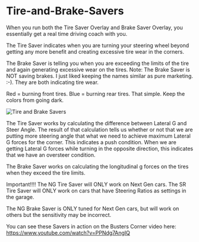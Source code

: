 # Tire-and-Brake-Savers
When you run both the Tire Saver Overlay and Brake Saver Overlay, you essentially get a real time driving coach with you.

The Tire Saver indicates when you are turning your steering wheel beyond getting any more benefit and creating excessive tire wear in the corners.

The Brake Saver is telling you when you are exceeding the limits of the tire and again generating excessive wear on the tires.  Note:  The Brake Saver is NOT saving brakes.  I just liked keeping the names similar as pure marketing. :-).  They are both indicating tire wear.


Red = burning front tires.  Blue = burning rear tires.  That simple.  Keep the colors from going dark.

![Tire and Brake Savers](https://user-images.githubusercontent.com/8271391/210554266-954f17a1-0d84-4a2e-8576-9bef94a86559.png)

The Tire Saver works by calculating the difference between Lateral G and Steer Angle.  The result of that calculation tells us whether or not that we are putting more steering angle that what we need to achieve maximum Lateral G forces for the corner.  This indicates a push condition.  When we are getting Lateral G forces while turning in the opposite direction, this indicates that we have an oversteer condition.

The Brake Saver works on calculating the longitudinal g forces on the tires when they exceed the tire limits.  

Important!!!!
The NG Tire Saver will ONLY work on Next Gen cars.
The SR Tire Saver will ONLY work on cars that have Steering Ratios as settings in the garage.

The NG Brake Saver is ONLY tuned for Next Gen cars, but will work on others but the sensitivity may be incorrect.

You can see these Savers in action on the Busters Corner video here:
https://www.youtube.com/watch?v=PPNdg7AngIQ
